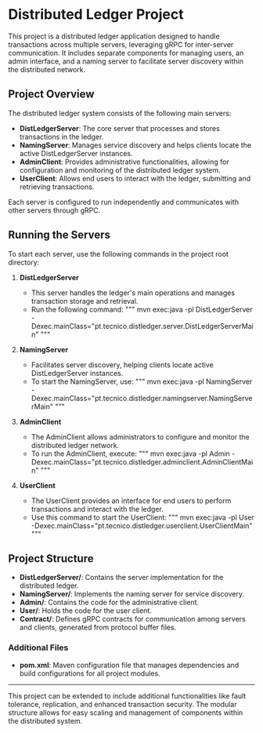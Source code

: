 # Distributed Ledger Project

This project is a distributed ledger application designed to handle transactions across multiple servers, leveraging gRPC for inter-server communication. It includes separate components for managing users, an admin interface, and a naming server to facilitate server discovery within the distributed network.

## Project Overview

The distributed ledger system consists of the following main servers:

- **DistLedgerServer**: The core server that processes and stores transactions in the ledger.
- **NamingServer**: Manages service discovery and helps clients locate the active DistLedgerServer instances.
- **AdminClient**: Provides administrative functionalities, allowing for configuration and monitoring of the distributed ledger system.
- **UserClient**: Allows end users to interact with the ledger, submitting and retrieving transactions.

Each server is configured to run independently and communicates with other servers through gRPC.

## Running the Servers

To start each server, use the following commands in the project root directory:

1. **DistLedgerServer**
   - This server handles the ledger's main operations and manages transaction storage and retrieval.
   - Run the following command:
     """
     mvn exec:java -pl DistLedgerServer -Dexec.mainClass="pt.tecnico.distledger.server.DistLedgerServerMain"
     """

2. **NamingServer**
   - Facilitates server discovery, helping clients locate active DistLedgerServer instances.
   - To start the NamingServer, use:
     """
     mvn exec:java -pl NamingServer -Dexec.mainClass="pt.tecnico.distledger.namingserver.NamingServerMain"
     """

3. **AdminClient**
   - The AdminClient allows administrators to configure and monitor the distributed ledger network.
   - To run the AdminClient, execute:
     """
     mvn exec:java -pl Admin -Dexec.mainClass="pt.tecnico.distledger.adminclient.AdminClientMain"
     """

4. **UserClient**
   - The UserClient provides an interface for end users to perform transactions and interact with the ledger.
   - Use this command to start the UserClient:
     """
     mvn exec:java -pl User -Dexec.mainClass="pt.tecnico.distledger.userclient.UserClientMain"
     """

## Project Structure

- **DistLedgerServer/**: Contains the server implementation for the distributed ledger.
- **NamingServer/**: Implements the naming server for service discovery.
- **Admin/**: Contains the code for the administrative client.
- **User/**: Holds the code for the user client.
- **Contract/**: Defines gRPC contracts for communication among servers and clients, generated from protocol buffer files.

### Additional Files

- **pom.xml**: Maven configuration file that manages dependencies and build configurations for all project modules.

---

This project can be extended to include additional functionalities like fault tolerance, replication, and enhanced transaction security. The modular structure allows for easy scaling and management of components within the distributed system.
